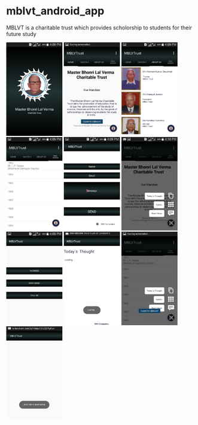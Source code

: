 # mblvt_android_app
MBLVT is a charitable trust which provides scholorship to students for their future study

<img src="https://github.com/nkkumawat/mblvt_android_app/raw/master/MBLTrust/screenshots/h1.png" width="150">
<img src="https://github.com/nkkumawat/mblvt_android_app/raw/master/MBLTrust/screenshots/h2.png" width="150">
<img src="https://github.com/nkkumawat/mblvt_android_app/raw/master/MBLTrust/screenshots/h3.png" width="150">
<img src="https://github.com/nkkumawat/mblvt_android_app/raw/master/MBLTrust/screenshots/h4.png" width="150">

<img src="https://github.com/nkkumawat/mblvt_android_app/raw/master/MBLTrust/screenshots/h5.png" width="150">
<img src="https://github.com/nkkumawat/mblvt_android_app/raw/master/MBLTrust/screenshots/h6.png" width="150">
<img src="https://github.com/nkkumawat/mblvt_android_app/raw/master/MBLTrust/screenshots/h7.png" width="150">
<img src="https://github.com/nkkumawat/mblvt_android_app/raw/master/MBLTrust/screenshots/h8.png" width="150">
<img src="https://github.com/nkkumawat/mblvt_android_app/raw/master/MBLTrust/screenshots/h9.png" width="150">
<img src="https://github.com/nkkumawat/mblvt_android_app/raw/master/MBLTrust/screenshots/h10.png" width="150">

